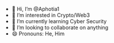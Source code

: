 - 👋 Hi, I’m @Aphotia1
- 👀 I’m interested in Crypto/Web3
- 🌱 I’m currently learning Cyber Security
- 💞️ I’m looking to collaborate on anything
- 😄 Pronouns: He, Him

<!---
Aphotia1/Aphotia1 is a ✨ special ✨ repository because its `README.md` (this file) appears on your GitHub profile.
You can click the Preview link to take a look at your changes.
--->
